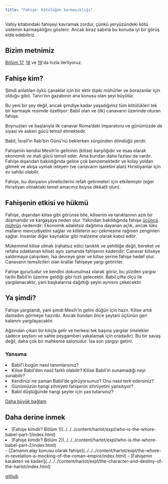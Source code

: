```yaml
---
title: "Fahişe: Kötülüğün karmaşıklığı"
---
```



Vahiy kitabındaki fahişeyi kavramak zordur, çünkü yeryüzündeki kötü sistemin karmaşıklığını gösterir. Ancak biraz sabırla bu konuda iyi bir görüş elde edebiliriz.


## Bizim metnimiz

<a name="0a25"></a>
[Bölüm 17](https://www.bibleserver.com/TR/Vahiy17), [18](https://www.bibleserver.com/TR/Vahiy18) ve [19](https://www.bibleserver.com/TR/Vahiy19)'da hızla ilerliyoruz.


## Fahişe kim?

<a name="b87e"></a>
Şimdi anlatılan öykü çanaklar için bir ektir (tıpkı mühürler ve borazanlar için olduğu gibi). Tanrı’nın gazabının ana konusu olan şeyi büyütür.

Bu yeni bir şey değil, ancak şimdiye kadar yaşadığımız tüm kötülükleri tek bir karmaşık resimde özetliyor: Babil olan ve (ilk) canavarın üzerinde oturan fahişe.

Boynuzları ve başlarıyla ilk canavar Roma’daki imparatoru ve günümüzde de siyasi ve askeri gücü temsil etmektedir.

Babil, İsrail’in Rab’bin Günü’nü beklerken sürgünden döndüğü yerdir.

Fahişenin kendisi Mesih’in gelininin (kilise) karşılığıdır ve esas olarak ekonomik ve mali gücü temsil eder. Ama bundan daha fazlası da vardır. Fahişe dışarıdan bakıldığında geline çok benzemektedir ve kolay yoldan gitmek ve akışa uymak isteyen (ve canavarın işaretini alan) Hıristiyanlar için ev sahibi olabilir.

Fahişe, bu dünyanın yöneticilerini refah getirmeleri için etkilemiştir (eğer Hıristiyan olmaktaki temel amacınız buysa dikkatli olun).


## Fahişenin etkisi ve hükmü

<a name="0bff"></a>
Fahişe, dışarıdan kilise gibi görünse bile, kilisenin ve tanıklarının azılı bir düşmanıdır ve kargaşaya neden olur. Yakından bakıldığında fahişe [üçüncü mührün](https://www.bibleserver.com/TR/Vahiy6%3A5-6) nedenidir: Ekonomik adaletsiz dağıtıma dayanan açlık, ancak lüks malların mevcudiyetini sağlar ve kitlelerin acı çekmesine rağmen zenginleri sağlar. İnsanlar diğer kaynaklar gibi malzeme olarak kabul edilir.

Mükemmel kilise olmak (rahatsız edici tanıklık ve şehitliğe değil, bereket ve refaha odaklanan kilise) aynı zamanda fahişenin kaderidir: Canavar kiliseye saldırmaya çalışırken, İsa devreye girer ve kilise yerine fahişe hedef olur. Canavarın temsilcileri olan krallar fahişeye yargı getirirler.

Fahişe gururludur ve kendini dokunulmaz olarak görür, bu yüzden yargısı tarihi Babil’in üzerine geldiği gibi hızlı gelecektir. Babil çifte ölçü ile yargılanacaktır, yani başkalarına dağıttığı şeyin aynısını çekecektir.


## Ya şimdi?

<a name="9de2"></a>
Fahişe yargılandı, yani şimdi Mesih’in gelini düğün için hazır. Kilise artık damadını görmeye hazırdır. Ancak bundan önce şeytani üçlünün geri kalanını yargılayacaktır.

Ağzından çıkan bir kılıçla gelir ve herkesi tek başına yargılar (melekler sadece şeytanı ve sahte peygamberi yakalamak için oradadır). Bu bir savaş değil, daha çok bir mahkeme salonudur. İsa son yargıyı getirir.


### Yansıma

<a name="b3d7"></a>
<li id="244d">Babil’i bugün nasıl tanımlarsınız?</li><li id="423a">Kilise Babil’den nasıl farklı olabilir? Kilise Babil’in sunamadığı neyi sunabilir?</li><li id="f473">Kendinizi ne zaman Babil’de görüyorsunuz? Onu nasıl terk edersiniz?</li><li id="7199">Günümüzün hangi zihniyeti fahişenin zihniyetini yansıtıyor?</li><li id="9cbb">Babil düştüğünde hangi şeyler için yas tutarsınız?</li>



[Daha büyük bağlam](../../../gen/index/appl/the-book-of-revelation/index.html)


## Daha derine inmek

<a name="052e"></a>
<li id="32a8">[Fahişe kimdir? Bölüm 1](../../../content/harlot/expl/who-is-the-whore-babel-part-1/index.html)</li><li id="2f99">[Fahişe kimdir? Bölüm 2](../../../content/harlot/expl/who-is-the-whore-babel-part-2/index.html)</li>- [Zamanın alay konusu olarak fahişe](../../../content/harlot/expl/the-whore-in-revelation-a-mocking-of-the-roman-empire/index.html)
- [Fahişenin karakteri ve kaderi](../../../content/harlot/expl/the-character-and-destiny-of-the-harlot/index.html)







[github](https://github.com/revelation-today/revelation-today/blob/main/exampleSite/content/docs/content/harlot/appl/the-harlot-the-complexity-of-evil.tr.md)
